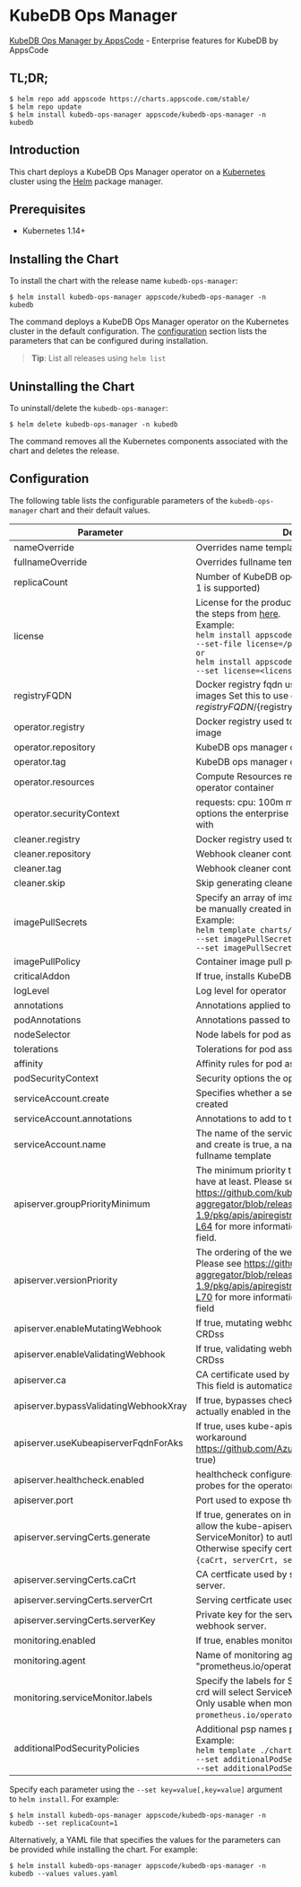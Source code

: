 # KubeDB Ops Manager

[KubeDB Ops Manager by AppsCode](https://github.com/kubedb) - Enterprise features for KubeDB by AppsCode

## TL;DR;

```console
$ helm repo add appscode https://charts.appscode.com/stable/
$ helm repo update
$ helm install kubedb-ops-manager appscode/kubedb-ops-manager -n kubedb
```

## Introduction

This chart deploys a KubeDB Ops Manager operator on a [Kubernetes](http://kubernetes.io) cluster using the [Helm](https://helm.sh) package manager.

## Prerequisites

- Kubernetes 1.14+

## Installing the Chart

To install the chart with the release name `kubedb-ops-manager`:

```console
$ helm install kubedb-ops-manager appscode/kubedb-ops-manager -n kubedb
```

The command deploys a KubeDB Ops Manager operator on the Kubernetes cluster in the default configuration. The [configuration](#configuration) section lists the parameters that can be configured during installation.

> **Tip**: List all releases using `helm list`

## Uninstalling the Chart

To uninstall/delete the `kubedb-ops-manager`:

```console
$ helm delete kubedb-ops-manager -n kubedb
```

The command removes all the Kubernetes components associated with the chart and deletes the release.

## Configuration

The following table lists the configurable parameters of the `kubedb-ops-manager` chart and their default values.

|               Parameter               |                                                                                                                                                                                  Description                                                                                                                                                                                   |               Default               |
|---------------------------------------|--------------------------------------------------------------------------------------------------------------------------------------------------------------------------------------------------------------------------------------------------------------------------------------------------------------------------------------------------------------------------------|-------------------------------------|
| nameOverride                          | Overrides name template                                                                                                                                                                                                                                                                                                                                                        | `""`                                |
| fullnameOverride                      | Overrides fullname template                                                                                                                                                                                                                                                                                                                                                    | `""`                                |
| replicaCount                          | Number of KubeDB operator replicas to create (only 1 is supported)                                                                                                                                                                                                                                                                                                             | `1`                                 |
| license                               | License for the product. Get a license by following the steps from [here](https://stash.run/docs/latest/setup/install/enterprise#get-a-trial-license). <br> Example: <br> `helm install appscode/kubedb-ops-manager \` <br> `--set-file license=/path/to/license/file` <br> `or` <br> `helm install appscode/kubedb-ops-manager \` <br> `--set license=<license file content>` | `""`                                |
| registryFQDN                          | Docker registry fqdn used to pull KubeDB related images Set this to use docker registry hosted at ${registryFQDN}/${registry}/${image}                                                                                                                                                                                                                                         | `""`                                |
| operator.registry                     | Docker registry used to pull KubeDB ops manager image                                                                                                                                                                                                                                                                                                                          | `kubedb`                            |
| operator.repository                   | KubeDB ops manager container image                                                                                                                                                                                                                                                                                                                                             | `kubedb-enterprise`                 |
| operator.tag                          | KubeDB ops manager container image tag                                                                                                                                                                                                                                                                                                                                         | `v0.11.0`                           |
| operator.resources                    | Compute Resources required by the enterprise operator container                                                                                                                                                                                                                                                                                                                | `{}`                                |
| operator.securityContext              | requests: cpu: 100m memory: 128Mi Security options the enterprise operator container should run with                                                                                                                                                                                                                                                                           | `{}`                                |
| cleaner.registry                      | Docker registry used to pull Webhook cleaner image                                                                                                                                                                                                                                                                                                                             | `appscode`                          |
| cleaner.repository                    | Webhook cleaner container image                                                                                                                                                                                                                                                                                                                                                | `kubectl`                           |
| cleaner.tag                           | Webhook cleaner container image tag                                                                                                                                                                                                                                                                                                                                            | `v1.16`                             |
| cleaner.skip                          | Skip generating cleaner YAML                                                                                                                                                                                                                                                                                                                                                   | `false`                             |
| imagePullSecrets                      | Specify an array of imagePullSecrets. Secrets must be manually created in the namespace. <br> Example: <br> `helm template charts/kubedb-ops-manager \` <br> `--set imagePullSecrets[0].name=sec0 \` <br> `--set imagePullSecrets[1].name=sec1`                                                                                                                                | `[]`                                |
| imagePullPolicy                       | Container image pull policy                                                                                                                                                                                                                                                                                                                                                    | `IfNotPresent`                      |
| criticalAddon                         | If true, installs KubeDB operator as critical addon                                                                                                                                                                                                                                                                                                                            | `false`                             |
| logLevel                              | Log level for operator                                                                                                                                                                                                                                                                                                                                                         | `3`                                 |
| annotations                           | Annotations applied to operator deployment                                                                                                                                                                                                                                                                                                                                     | `{}`                                |
| podAnnotations                        | Annotations passed to operator pod(s).                                                                                                                                                                                                                                                                                                                                         | `{}`                                |
| nodeSelector                          | Node labels for pod assignment                                                                                                                                                                                                                                                                                                                                                 | `{"beta.kubernetes.io/os":"linux"}` |
| tolerations                           | Tolerations for pod assignment                                                                                                                                                                                                                                                                                                                                                 | `[]`                                |
| affinity                              | Affinity rules for pod assignment                                                                                                                                                                                                                                                                                                                                              | `{}`                                |
| podSecurityContext                    | Security options the operator pod should run with.                                                                                                                                                                                                                                                                                                                             | `{}`                                |
| serviceAccount.create                 | Specifies whether a service account should be created                                                                                                                                                                                                                                                                                                                          | `true`                              |
| serviceAccount.annotations            | Annotations to add to the service account                                                                                                                                                                                                                                                                                                                                      | `{}`                                |
| serviceAccount.name                   | The name of the service account to use. If not set and create is true, a name is generated using the fullname template                                                                                                                                                                                                                                                         | ``                                  |
| apiserver.groupPriorityMinimum        | The minimum priority the webhook api group should have at least. Please see https://github.com/kubernetes/kube-aggregator/blob/release-1.9/pkg/apis/apiregistration/v1beta1/types.go#L58-L64 for more information on proper values of this field.                                                                                                                              | `10000`                             |
| apiserver.versionPriority             | The ordering of the webhook api inside of the group. Please see https://github.com/kubernetes/kube-aggregator/blob/release-1.9/pkg/apis/apiregistration/v1beta1/types.go#L66-L70 for more information on proper values of this field                                                                                                                                           | `15`                                |
| apiserver.enableMutatingWebhook       | If true, mutating webhook is configured for KubeDB CRDss                                                                                                                                                                                                                                                                                                                       | `true`                              |
| apiserver.enableValidatingWebhook     | If true, validating webhook is configured for KubeDB CRDss                                                                                                                                                                                                                                                                                                                     | `true`                              |
| apiserver.ca                          | CA certificate used by the Kubernetes api server. This field is automatically assigned by the operator.                                                                                                                                                                                                                                                                        | `not-ca-cert`                       |
| apiserver.bypassValidatingWebhookXray | If true, bypasses checks that validating webhook is actually enabled in the Kubernetes cluster.                                                                                                                                                                                                                                                                                | `false`                             |
| apiserver.useKubeapiserverFqdnForAks  | If true, uses kube-apiserver FQDN for AKS cluster to workaround https://github.com/Azure/AKS/issues/522 (default true)                                                                                                                                                                                                                                                         | `true`                              |
| apiserver.healthcheck.enabled         | healthcheck configures the readiness and liveliness probes for the operator pod.                                                                                                                                                                                                                                                                                               | `false`                             |
| apiserver.port                        | Port used to expose the operator apiserver                                                                                                                                                                                                                                                                                                                                     | `8443`                              |
| apiserver.servingCerts.generate       | If true, generates on install/upgrade the certs that allow the kube-apiserver (and potentially ServiceMonitor) to authenticate operators pods. Otherwise specify certs in `apiserver.servingCerts.{caCrt, serverCrt, serverKey}`.                                                                                                                                              | `true`                              |
| apiserver.servingCerts.caCrt          | CA certficate used by serving certificate of webhook server.                                                                                                                                                                                                                                                                                                                   | `""`                                |
| apiserver.servingCerts.serverCrt      | Serving certficate used by webhook server.                                                                                                                                                                                                                                                                                                                                     | `""`                                |
| apiserver.servingCerts.serverKey      | Private key for the serving certificate used by webhook server.                                                                                                                                                                                                                                                                                                                | `""`                                |
| monitoring.enabled                    | If true, enables monitoring KubeDB operator                                                                                                                                                                                                                                                                                                                                    | `false`                             |
| monitoring.agent                      | Name of monitoring agent ("prometheus.io" or "prometheus.io/operator" or "prometheus.io/builtin")                                                                                                                                                                                                                                                                              | `""`                                |
| monitoring.serviceMonitor.labels      | Specify the labels for ServiceMonitor. Prometheus crd will select ServiceMonitor using these labels. Only usable when monitoring agent is `prometheus.io/operator`.                                                                                                                                                                                                            | `{}`                                |
| additionalPodSecurityPolicies         | Additional psp names passed to operator <br> Example: <br> `helm template ./chart/kubedb-ops-manager \` <br> `--set additionalPodSecurityPolicies[0]=abc \` <br> `--set additionalPodSecurityPolicies[1]=xyz`                                                                                                                                                                  | `[]`                                |


Specify each parameter using the `--set key=value[,key=value]` argument to `helm install`. For example:

```console
$ helm install kubedb-ops-manager appscode/kubedb-ops-manager -n kubedb --set replicaCount=1
```

Alternatively, a YAML file that specifies the values for the parameters can be provided while
installing the chart. For example:

```console
$ helm install kubedb-ops-manager appscode/kubedb-ops-manager -n kubedb --values values.yaml
```
